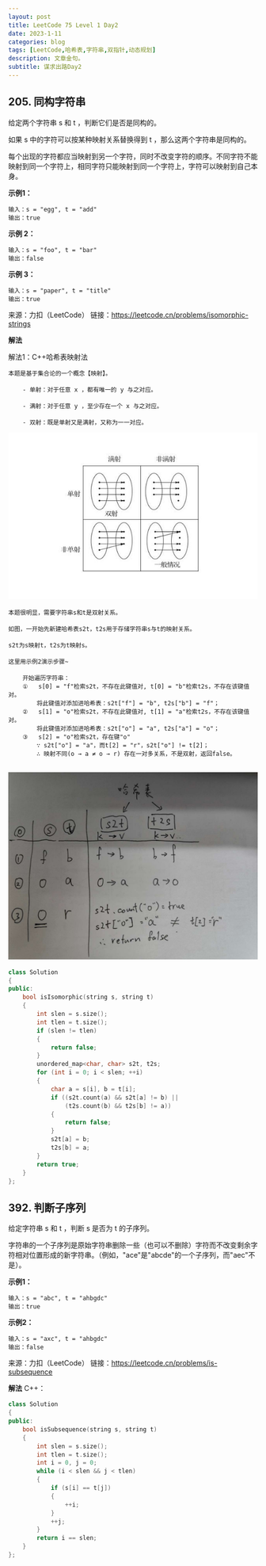 ```yaml
---
layout: post
title: LeetCode 75 Level 1 Day2
date: 2023-1-11
categories: blog
tags: [LeetCode,哈希表,字符串,双指针,动态规划]
description: 文章金句。
subtitle: 谋求出路Day2
---
```


## 205. 同构字符串
给定两个字符串 s 和 t ，判断它们是否是同构的。

如果 s 中的字符可以按某种映射关系替换得到 t ，那么这两个字符串是同构的。

每个出现的字符都应当映射到另一个字符，同时不改变字符的顺序。不同字符不能映射到同一个字符上，相同字符只能映射到同一个字符上，字符可以映射到自己本身。

**示例1：**
```
输入：s = "egg", t = "add"
输出：true
```
**示例 2：**
```
输入：s = "foo", t = "bar"
输出：false
```
**示例 3：**
```
输入：s = "paper", t = "title"
输出：true
```
来源：力扣（LeetCode）
链接：https://leetcode.cn/problems/isomorphic-strings

**解法**

解法1：C++哈希表映射法
```
本题是基于集合论的一个概念【映射】。

	- 单射：对于任意 x ，都有唯一的 y 与之对应。

	- 满射：对于任意 y ，至少存在一个 x 与之对应。

	- 双射：既是单射又是满射，又称为一一对应。
```
<p><img src="https://github.com/Kelvin-Yuu/Kelvin-Yuu.github.io/blob/master/image/blog/2023-01-11-LeetCode75_Level1_Day2/2.jpeg?raw=true" alt="> 图1" class="img-responsive"></p>

```
本题很明显，需要字符串s和t是双射关系。

如图，一开始先新建哈希表s2t，t2s用于存储字符串s与t的映射关系。

s2t为s映射t，t2s为t映射s。

这里用示例2演示步骤~

	开始遍历字符串：
	①	s[0] = "f"检索s2t，不存在此键值对, t[0] = "b"检索t2s，不存在该键值对。
		将此键值对添加进哈希表：s2t["f"] = "b", t2s["b"] = "f"；
	②	s[1] = "o"检索s2t，不存在此键值对, t[1] = "a"检索t2s，不存在该键值对。
		将此键值对添加进哈希表：s2t["o"] = "a", t2s["a"] = "o"；
	③	s[2] = "o"检索s2t，存在键"o"
		∵ s2t["o"] = "a"，而t[2] = "r"，s2t["o"] != t[2]；
		∴ 映射不同(o → a ≠ o → r) 存在一对多关系，不是双射，返回false。
	
```
		
<p><img src="https://github.com/Kelvin-Yuu/Kelvin-Yuu.github.io/blob/master/image/blog/2023-01-11-LeetCode75_Level1_Day2/1.jpg?raw=true" alt="> 图2" class="img-responsive"></p>

```cpp
class Solution 
{
public:
    bool isIsomorphic(string s, string t) 
	{
        int slen = s.size();
        int tlen = t.size();
        if (slen != tlen)
        {
            return false;
        }
        unordered_map<char, char> s2t, t2s;
        for (int i = 0; i < slen; ++i)
        {
            char a = s[i], b = t[i];
            if ((s2t.count(a) && s2t[a] != b) ||
                (t2s.count(b) && t2s[b] != a))
            {
                return false;
            }
            s2t[a] = b;
            t2s[b] = a;
        }
        return true;
    }
};
```

## 392. 判断子序列
给定字符串 s 和 t ，判断 s 是否为 t 的子序列。

字符串的一个子序列是原始字符串删除一些（也可以不删除）字符而不改变剩余字符相对位置形成的新字符串。（例如，"ace"是"abcde"的一个子序列，而"aec"不是）。


**示例1：**
```
输入：s = "abc", t = "ahbgdc"
输出：true
```
**示例2：**
```
输入：s = "axc", t = "ahbgdc"
输出：false
```
来源：力扣（LeetCode）
链接：https://leetcode.cn/problems/is-subsequence

**解法**
C++：
```cpp
class Solution 
{
public:
    bool isSubsequence(string s, string t) 
	{
        int slen = s.size();
        int tlen = t.size();
        int i = 0, j = 0;
        while (i < slen && j < tlen)
        {
            if (s[i] == t[j])
            {
                ++i;
            }
            ++j;
        }
        return i == slen;
    }
};
```
